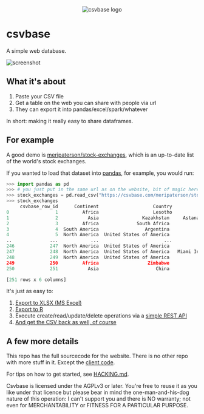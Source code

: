 <div align="center">
    <img alt="csvbase logo" src="https://github.com/calpaterson/csvbase/raw/main/csvbase/web/static/logo/128x128.png">
</div>

# csvbase

A simple web database.

![screenshot](https://raw.githubusercontent.com/calpaterson/csvbase/main/csvbase/web/static/table-screenshot.png)

## What it's about

1. Paste your CSV file
2. Get a table on the web you can share with people via url
3. They can export it into pandas/excel/spark/whatever

In short: making it really easy to share dataframes.

## For example

A good demo is
[meripaterson/stock-exchanges](https://csvbase.com/meripaterson/stock-exchanges),
which is an up-to-date list of the world's stock exchanges.

If you wanted to load that dataset into
[pandas](https://github.com/pandas-dev/pandas), for example, you would run:

```python
>>> import pandas as pd
>>> # you just put in the same url as on the website, bit of magic here
>>> stock_exchanges = pd.read_csv("https://csvbase.com/meripaterson/stock-exchanges")
>>> stock_exchanges
     csvbase_row_id      Continent                    Country                                     Name   MIC Last changed
0                 1         Africa                    Lesotho                                    HYBSE   NaN   2019-03-25
1                 2           Asia                Kazakhstan     Astana International Financial Centre  AIXK   2018-11-18
2                 3         Africa              South Africa                                     ZAR X  ZARX   2018-11-18
3                 4  South America                 Argentina              Bolsas y Mercados Argentinos   NaN   2018-04-02
4                 5  North America  United States of America                   Delaware Board of Trade   NaN   2018-04-02
..              ...            ...                        ...                                      ...   ...          ...
246             247  North America  United States of America                  Long-Term Stock Exchange  LTSE   2020-09-14
247             248  North America  United States of America   Miami International Securities Exchange  MIHI   2020-09-24
248             249  North America  United States of America                         Members' Exchange   NaN   2020-09-24
249             250         Africa                  Zimbabwe             Victoria Falls Stock Exchange   NaN   2020-11-01
250             251           Asia                     China                    Beijing Stock Exchange   NaN   2021-12-27

[251 rows x 6 columns]
```

It's just as easy to:

1. [Export to XLSX (MS Excel)](https://csvbase.com/meripaterson/stock-exchanges/export)
2. [Export to R](https://csvbase.com/meripaterson/stock-exchanges/export)
3. Execute create/read/update/delete operations via a [simple REST API](https://csvbase.com/meripaterson/stock-exchanges/docs)
4. [And get the CSV back as well, of course](https://csvbase.com/meripaterson/stock-exchanges/export)

## A few more details

This repo has the full sourcecode for the website.  There is no other repo with
more stuff in it.  Except the [client
code](https://github.com/calpaterson/csvbase-client).

For tips on how to get started, see [HACKING.md](HACKING.md).

Csvbase is licensed under the AGPLv3 or later.  You're free to reuse it as you
like under that licence but please bear in mind the one-man-and-his-dog nature
of this operation: I can't support you and there is NO warranty; not even for
MERCHANTABILITY or FITNESS FOR A PARTICULAR PURPOSE.
